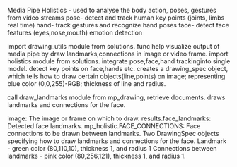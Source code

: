 Media Pipe Holistics - used to analyse the body action, poses, gestures from video streams
pose- detect and track human key points (joints, limbs real time)
hand- track gestures and recognize hand poses
face- detect face features (eyes,nose,mouth) emotion detection

import drawing_utils module from solutions. func help visualize output of media pipe by draw landmarks,connections in image or video frame.
import holistics module from solutions. integrate pose,face,hand trackinginto single model. detect key points on face,hands etc.
creates a drawing_spec object, which tells how to draw certain objects(line,points) on image; representing blue color (0,0,255)-RGB; thickness of line and radius.

call draw_landmarks module from mp_drawing, retrieve documents.
draws landmarks and connections for the face. 

image: The image or frame on which to draw.
results.face_landmarks: Detected face landmarks.
mp_holistic.FACE_CONNECTIONS: Face connections to be drawn between landmarks.
Two DrawingSpec objects specifying how to draw landmarks and connections for the face. 
Landmark - green color (80,110,10), thickness 1, and radius 1
Connections between landmarks - pink color (80,256,121), thickness 1, and radius 1.

